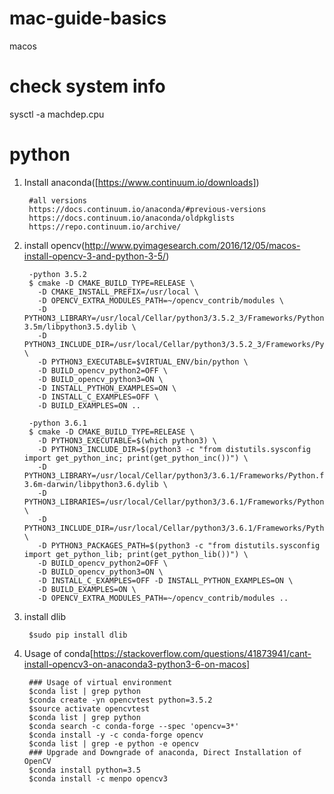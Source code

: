 # mac-guide-basics
macos
# check system info
  sysctl -a machdep.cpu
# python
1. Install anaconda([https://www.continuum.io/downloads])

        #all versions
        https://docs.continuum.io/anaconda/#previous-versions
        https://docs.continuum.io/anaconda/oldpkglists
        https://repo.continuum.io/archive/

2. install opencv(http://www.pyimagesearch.com/2016/12/05/macos-install-opencv-3-and-python-3-5/)

        -python 3.5.2
        $ cmake -D CMAKE_BUILD_TYPE=RELEASE \
          -D CMAKE_INSTALL_PREFIX=/usr/local \
          -D OPENCV_EXTRA_MODULES_PATH=~/opencv_contrib/modules \
          -D PYTHON3_LIBRARY=/usr/local/Cellar/python3/3.5.2_3/Frameworks/Python.framework/Versions/3.5/lib/python3.5/config-3.5m/libpython3.5.dylib \
          -D PYTHON3_INCLUDE_DIR=/usr/local/Cellar/python3/3.5.2_3/Frameworks/Python.framework/Versions/3.5/include/python3.5m/ \
          -D PYTHON3_EXECUTABLE=$VIRTUAL_ENV/bin/python \
          -D BUILD_opencv_python2=OFF \
          -D BUILD_opencv_python3=ON \
          -D INSTALL_PYTHON_EXAMPLES=ON \
          -D INSTALL_C_EXAMPLES=OFF \
          -D BUILD_EXAMPLES=ON ..
        
        -python 3.6.1
        $ cmake -D CMAKE_BUILD_TYPE=RELEASE \
          -D PYTHON3_EXECUTABLE=$(which python3) \
          -D PYTHON3_INCLUDE_DIR=$(python3 -c "from distutils.sysconfig import get_python_inc; print(get_python_inc())") \
          -D PYTHON3_LIBRARY=/usr/local/Cellar/python3/3.6.1/Frameworks/Python.framework/Versions/3.6/lib/python3.6/config-3.6m-darwin/libpython3.6.dylib \
          -D PYTHON3_LIBRARIES=/usr/local/Cellar/python3/3.6.1/Frameworks/Python.framework/Versions/3.6/bin \
          -D PYTHON3_INCLUDE_DIR=/usr/local/Cellar/python3/3.6.1/Frameworks/Python.framework/Versions/3.6/Headers \
          -D PYTHON3_PACKAGES_PATH=$(python3 -c "from distutils.sysconfig import get_python_lib; print(get_python_lib())") \
          -D BUILD_opencv_python2=OFF \
          -D BUILD_opencv_python3=ON \
          -D INSTALL_C_EXAMPLES=OFF -D INSTALL_PYTHON_EXAMPLES=ON \
          -D BUILD_EXAMPLES=ON \
          -D OPENCV_EXTRA_MODULES_PATH=~/opencv_contrib/modules ..
          
3. install dlib

        $sudo pip install dlib
        
4. Usage of conda[https://stackoverflow.com/questions/41873941/cant-install-opencv3-on-anaconda3-python3-6-on-macos]

        ### Usage of virtual environment    
        $conda list | grep python
        $conda create -yn opencvtest python=3.5.2
        $source activate opencvtest
        $conda list | grep python
        $conda search -c conda-forge --spec 'opencv=3*'
        $conda install -y -c conda-forge opencv
        $conda list | grep -e python -e opencv
        ### Upgrade and Downgrade of anaconda, Direct Installation of OpenCV
        $conda install python=3.5
        $conda install -c menpo opencv3
